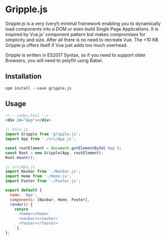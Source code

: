 # Gripple.js

Gripple.js is a very (very!) minimal framework enabling you to dynamically load components into a DOM or even
build Single Page Applications. It is inspired by Vue.js' component pattern but makes compromises for
simplicity and size. After all there is no need to recreate Vue. The <10 KB Gripple.js offers itself if
Vue just adds too much overhead.

Gripple is written in ES2017 Syntax, so if you need to support older Browsers, you will need to polyfill using Babel.

## Installation

```shell
npm install --save gripple.js
```

## Usage
```html
<!-- index.html -->
<div id="App"></div>
```
```js
// main.js
import Gripple from 'gripple.js';
import App from './src/App.js';

const rootElement = document.getElementById('App');
const Root = new Gripple(App, rootElement);
Root.mount();
```
```js
// src/App.js
import Navbar from './Navbar.js';
import Home from './Home.js';
import Footer from './Footer.js';

export default {
  name: 'App',
  components: [Navbar, Home, Footer],
  render() {
    return `
      <home></home>
      <navbar></navbar>
      <footer></footer>
    `},
};
```